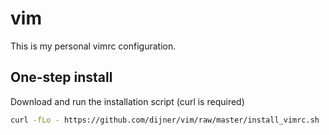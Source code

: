 # vim
This is my personal vimrc configuration.

## One-step install
Download and run the installation script (curl is required)
```bash
curl -fLo - https://github.com/dijner/vim/raw/master/install_vimrc.sh | sh
```
